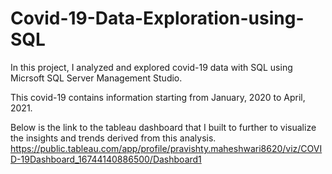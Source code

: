 # Covid-19-Data-Exploration-using-SQL

In this project, I analyzed and explored covid-19 data with SQL using Micrsoft SQL Server Management Studio.

This covid-19 contains information starting from  January, 2020 to April, 2021.


Below is the link to the tableau dashboard that I built to further to visualize the insights and trends derived from this analysis.
https://public.tableau.com/app/profile/pravishty.maheshwari8620/viz/COVID-19Dashboard_16744140886500/Dashboard1

